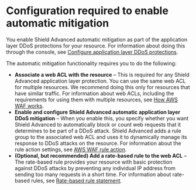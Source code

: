 # Configuration required to enable automatic mitigation<a name="ddos-automatic-app-layer-response-config"></a>

You enable Shield Advanced automatic mitigation as part of the application layer DDoS protections for your resource\. For information about doing this through the console, see [Configure application layer DDoS protections](ddos-manage-protected-resources.md#configure-app-layer-protection)\.

The automatic mitigation functionality requires you to do the following:
+ **Associate a web ACL with the resource** – This is required for any Shield Advanced application layer protection\. You can use the same web ACL for multiple resources\. We recommend doing this only for resources that have similar traffic\. For information about web ACLs, including the requirements for using them with multiple resources, see [How AWS WAF works](how-aws-waf-works.md)\.
+ **Enable and configure Shield Advanced automatic application layer DDoS mitigation** – When you enable this, you specify whether you want Shield Advanced to automatically block or count web requests that it determines to be part of a DDoS attack\. Shield Advanced adds a rule group to the associated web ACL and uses it to dynamically manage its response to DDoS attacks on the resource\. For information about the rule action settings, see [AWS WAF rule action](waf-rule-action.md)\.
+ **\(Optional, but recommended\) Add a rate\-based rule to the web ACL** – The rate\-based rule provides your resource with basic protection against DDoS attacks by preventing any individual IP address from sending too many requests in a short time\. For information about rate\-based rules, see [Rate\-based rule statement](waf-rule-statement-type-rate-based.md)\.
